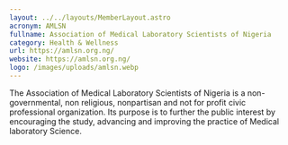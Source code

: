 ```yaml
---
layout: ../../layouts/MemberLayout.astro
acronym: AMLSN
fullname: Association of Medical Laboratory Scientists of Nigeria
category: Health & Wellness
url: https://amlsn.org.ng/
website: https://amlsn.org.ng/
logo: /images/uploads/amlsn.webp
---
```

The Association of Medical Laboratory Scientists of Nigeria is a non-governmental, non religious, nonpartisan and not for profit civic professional organization. Its purpose is to further the public interest by encouraging the study, advancing and improving the practice of Medical laboratory Science.